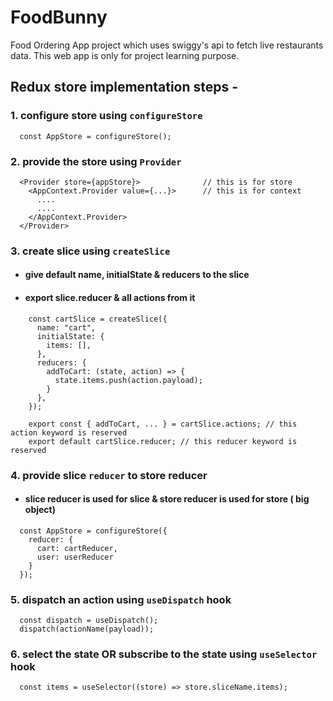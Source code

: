 # FoodBunny
Food Ordering App project which uses swiggy's api to fetch live restaurants data. This web app is only for project learning purpose.


## Redux store implementation steps - 

### 1. configure store using `configureStore`
      const AppStore = configureStore();

### 2. provide the store using `Provider`
  ```
    <Provider store={appStore}>              // this is for store
      <AppContext.Provider value={...}>      // this is for context
        ....
        ....
      </AppContext.Provider>
    </Provider>
  ```
### 3. create slice using `createSlice`
  - #### give default name, initialState & reducers to the slice
  - #### export slice.reducer & all actions from it
  ```
      const cartSlice = createSlice({
        name: "cart",
        initialState: {
          items: [],
        },
        reducers: {
          addToCart: (state, action) => {
            state.items.push(action.payload);
          }
        },
      });

      export const { addToCart, ... } = cartSlice.actions; // this action keyword is reserved
      export default cartSlice.reducer; // this reducer keyword is reserved
  ```
### 4. provide slice `reducer` to store reducer
  - #### slice reducer is used for slice & store reducer is used for store ( big object)
  ```
    const AppStore = configureStore({
      reducer: {
        cart: cartReducer,
        user: userReducer
      }
    });
  ```
### 5. dispatch an action using `useDispatch` hook
  ```
    const dispatch = useDispatch();
    dispatch(actionName(payload));
  ```
### 6. select the state OR subscribe to the state using `useSelector` hook
  ```
    const items = useSelector((store) => store.sliceName.items);
  ```